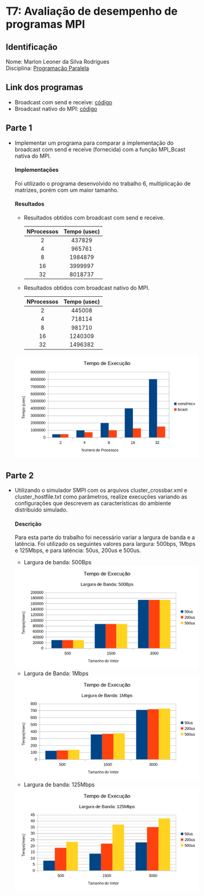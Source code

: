 # T7: Avaliação de desempenho de programas MPI

## Identificação

Nome: Marlon Leoner da Silva Rodrigues<br/>Disciplina: [Programação Paralela](https://github.com/AndreaInfUFSM/elc139-2019a)

## Link dos programas

+ Broadcast com send e receive: [código](src/parte1.c)
+ Broadcast nativo do MPI: [código](src/parte1_native.c)

## Parte 1

+ Implementar um programa para comparar a implementação do broadcast com send e receive (fornecida) com a função MPI_Bcast nativa do MPI.

   #### Implementações

   Foi utilizado o programa desenvolvido no trabalho 6, multiplicação de matrizes, porém com um maior tamanho.

   #### Resultados
   + Resultados obtidos com broadcast com send e receive.

      | NProcessos |  Tempo (usec) |
      | :--------: | :-----------: |
      | 2          | 437829        |
      | 4          | 965761        |
      | 8          | 1984879       |
      | 16         | 3999997       |
      | 32         | 8018737       |

   + Resultados obtidos com broadcast nativo do MPI.

      | NProcessos |  Tempo (usec) |
      | :--------: | :-----------: |
      | 2          | 445008        |
      | 4          | 718114        |
      | 8          | 981710        |
      | 16         | 1240309       |
      | 32         | 1496382       |

  <img src="./img/parte_1.png" width="500">

## Parte 2

+ Utilizando o simulador SMPI com os arquivos cluster_crossbar.xml e cluster_hostfile.txt como parâmetros, realize execuções variando as configurações que descrevem as características do ambiente distribuido simulado.

   #### Descrição

   Para esta parte do trabalho foi necessário variar a largura de banda e a latência. Foi utilizado os seguintes valores para largura: 500bps, 1Mbps e 125Mbps, e para latência: 50us, 200us e 500us.

   + Largura de banda: 500Bps

   <img src="./img/t7_parte2_500bps.png" width="500">

   + Largura de Banda: 1Mbps

   <img src="./img/t7_parte2_1mbps.png" width="500">   

   + Largura de banda: 125Mbps

   <img src="./img/t7_parte2_125mbps.png" width="500">